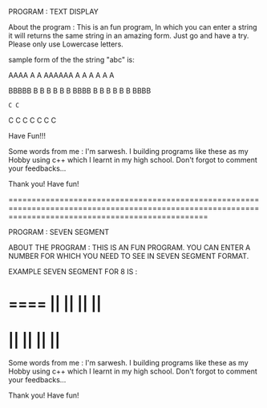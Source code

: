 PROGRAM	:	TEXT DISPLAY


About the program :
	This is an fun program, In which you can enter a string it will returns the same string in an amazing form. Just go and have a try. Please only use Lowercase letters.


sample form of the the string "abc" is:

 AAAA
A    A
AAAAAA
A    A
A    A
A    A

BBBBB
B    B
B     B
B    B
BBBB
B    B
B     B
B    B
BBBB

    C C
  C
 C
C
 C
  C
    C C


Have Fun!!!



Some words from me :
	I'm sarwesh. I building programs like these as my Hobby using c++ which I learnt in my high school. Don't forgot to comment your feedbacks...

Thank you!
Have fun!


=======================================================================================================================================================


PROGRAM	:	SEVEN SEGMENT


ABOUT THE PROGRAM :
	THIS IS AN FUN PROGRAM. YOU CAN ENTER A NUMBER FOR WHICH YOU NEED TO SEE IN SEVEN SEGMENT FORMAT.





EXAMPLE SEVEN SEGMENT FOR 8 IS :

  ====
||    ||
||    ||
  ====
||    ||
||    ||
  ====



Some words from me :
	I'm sarwesh. I building programs like these as my Hobby using c++ which I learnt in my high school. Don't forgot to comment your feedbacks...

Thank you!
Have fun!



